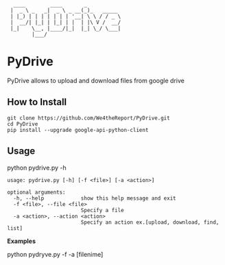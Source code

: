 ```
  ____        ____       _
 |  _ \ _   _|  _ \ _ __(_)_   _____
 | |_) | | | | | | | '__| \ \ / / _ \
 |  __/| |_| | |_| | |  | |\ V /  __/
 |_|    \__, |____/|_|  |_| \_/ \___|
        |___/
```

# PyDrive

PyDrive allows to upload and download files from google drive

## How to Install

```
git clone https://github.com/We4theReport/PyDrive.git
cd PyDrive
pip install --upgrade google-api-python-client

```
## Usage

python pydrive.py -h

```
usage: pydrive.py [-h] [-f <file>] [-a <action>]

optional arguments:
  -h, --help            show this help message and exit
  -f <file>, --file <file>
                        Specify a file
  -a <action>, --action <action>
                        Specify an action ex.[upload, download, find, list]

```
**Examples**

python pydryve.py -f -a [filenime]

